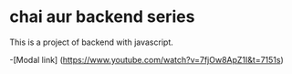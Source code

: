 # chai aur backend series

This is a project of backend with javascript.

-[Modal link] (https://www.youtube.com/watch?v=7fjOw8ApZ1I&t=7151s)

